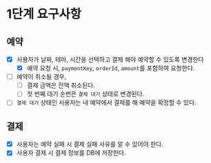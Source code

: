 # 1단계 요구사항

## 예약

- [x] 사용자가 날짜, 테마, 시간을 선택하고 결제 해야 예약할 수 있도록 변경한다
    - [x] 예약 요청 시, `paymentKey`, `orderId`, `amount`를 포함하여 요청한다.
- [ ] 예약이 취소될 경우,
    - [ ] 결제 금액은 전액 취소된다.
    - [ ] 첫 번째 대기 순번은 `결제 대기` 상태로 변경된다.
- [ ] `결제 대기` 상태인 사용자는 내 예약에서 결제를 해 예약을 확정할 수 있다.

## 결제

- [x] 사용자는 예약 실패 시 결제 실패 사유를 알 수 있어야 한다.
- [x] 사용자 결제 시 결제 정보를 DB에 저장한다.

